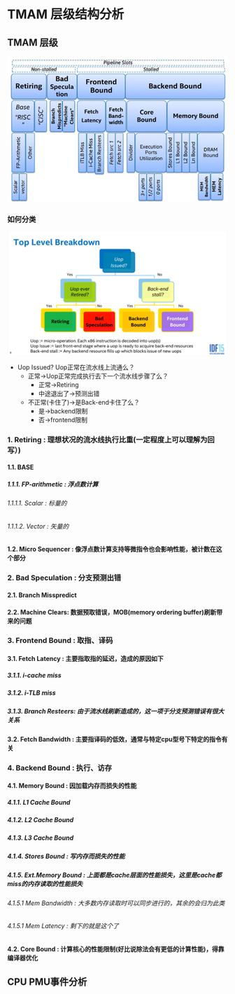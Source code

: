 # TMAM 层级结构分析

## TMAM 层级
![TMAM 层级结构图](TMAarch.jpg)
### 如何分类
![Top level breakdown](Top_level_breakdown.png)  
- Uop Issued? Uop正常在流水线上流通么？
  - 正常->Uop正常完成执行去下一个流水线步骤了么？
    -  正常->Retiring
    -  中途退出了->预测出错
  - 不正常(卡住了)->是Back-end卡住了么？
    - 是->backend限制
    - 否->frontend限制
### 1. Retiring : 理想状况的流水线执行比重(一定程度上可以理解为回写）)
#### 1.1. BASE
##### 1.1.1. FP-arithmetic : 浮点数计算
###### 1.1.1.1. Scalar : 标量的
###### 1.1.1.2. Vector : 矢量的
#### 1.2. Micro Sequencer : 像浮点数计算支持等微指令也会影响性能，被计数在这个部分
### 2. Bad Speculation : 分支预测出错
#### 2.1. Branch Misspredict
#### 2.2. Machine Clears: 数据预取错误，MOB(memory ordering buffer)刷新带来的问题
### 3. Frontend Bound : 取指、译码
#### 3.1. Fetch Latency : 主要指取指的延迟，造成的原因如下
##### 3.1.1. i-cache miss
##### 3.1.2. i-TLB miss
##### 3.1.3. Branch Resteers: 由于流水线刷新造成的，这一项于分支预测错误有很大关系
#### 3.2. Fetch Bandwidth : 主要指译码的低效，通常与特定cpu型号下特定的指令有关
### 4. Backend Bound : 执行、访存
#### 4.1. Memory Bound : 因加载内存而损失的性能
##### 4.1.1. L1 Cache Bound
##### 4.1.2. L2 Cache Bound
##### 4.1.3. L3 Cache Bound
##### 4.1.4. Stores Bound : 写内存而损失的性能
##### 4.1.5. Ext.Memory Bound : 上面都是cache层面的性能损失，这里是cache都miss的内存读取的性能损失
###### 4.1.5.1 Mem Bandwidth : 大多数内存读取时可以同步进行的，其余的会归为此类
###### 4.1.5.1 Mem Latency : 剩下的就是这个了
#### 4.2. Core Bound : 计算核心的性能限制(好比说除法会有更低的计算性能)，得靠编译器优化
## CPU PMU事件分析
